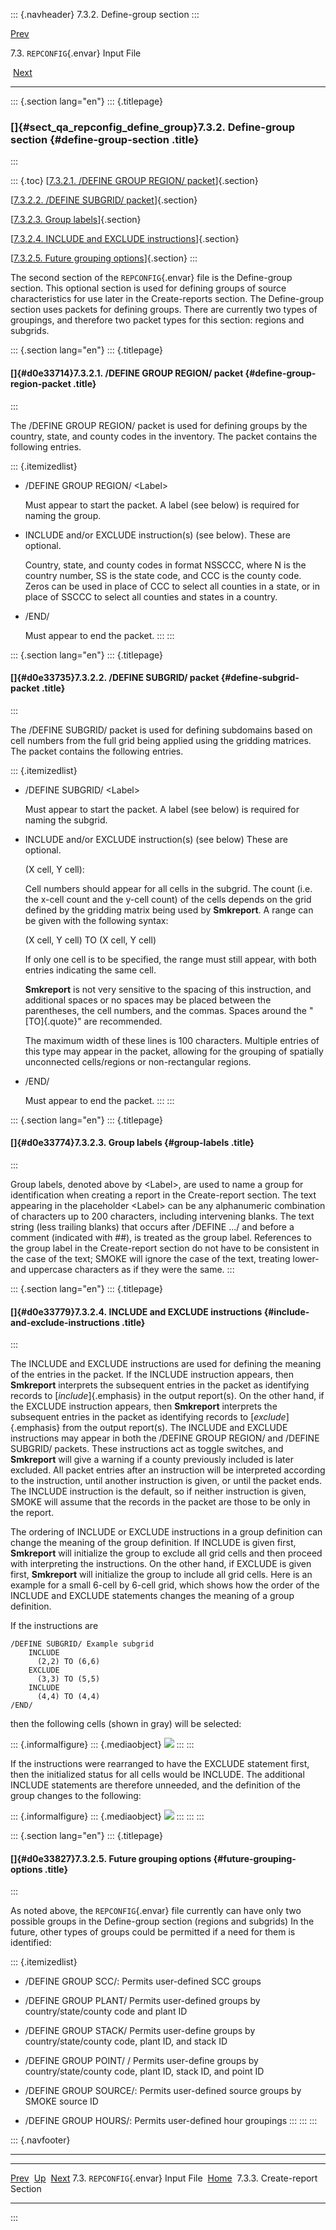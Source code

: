 ::: {.navheader}
7.3.2. Define-group section
:::

[Prev](ch07s03.html) 

7.3. `REPCONFIG`{.envar} Input File

 [Next](ch07s03s03.html)

------------------------------------------------------------------------

::: {.section lang="en"}
::: {.titlepage}
<div>

<div>

### []{#sect_qa_repconfig_define_group}7.3.2. Define-group section {#define-group-section .title}

</div>

</div>
:::

::: {.toc}
[[7.3.2.1. /DEFINE GROUP REGION/
packet](ch07s03s02.html#d0e33714)]{.section}

[[7.3.2.2. /DEFINE SUBGRID/ packet](ch07s03s02.html#d0e33735)]{.section}

[[7.3.2.3. Group labels](ch07s03s02.html#d0e33774)]{.section}

[[7.3.2.4. INCLUDE and EXCLUDE
instructions](ch07s03s02.html#d0e33779)]{.section}

[[7.3.2.5. Future grouping options](ch07s03s02.html#d0e33827)]{.section}
:::

The second section of the `REPCONFIG`{.envar} file is the Define-group
section. This optional section is used for defining groups of source
characteristics for use later in the Create-reports section. The
Define-group section uses packets for defining groups. There are
currently two types of groupings, and therefore two packet types for
this section: regions and subgrids.

::: {.section lang="en"}
::: {.titlepage}
<div>

<div>

#### []{#d0e33714}7.3.2.1. /DEFINE GROUP REGION/ packet {#define-group-region-packet .title}

</div>

</div>
:::

The /DEFINE GROUP REGION/ packet is used for defining groups by the
country, state, and county codes in the inventory. The packet contains
the following entries.

::: {.itemizedlist}
-   /DEFINE GROUP REGION/ \<Label\>

    Must appear to start the packet. A label (see below) is required for
    naming the group.

-   INCLUDE and/or EXCLUDE instruction(s) (see below). These are
    optional.

    Country, state, and county codes in format NSSCCC, where N is the
    country number, SS is the state code, and CCC is the county code.
    Zeros can be used in place of CCC to select all counties in a state,
    or in place of SSCCC to select all counties and states in a country.

-   /END/

    Must appear to end the packet.
:::
:::

::: {.section lang="en"}
::: {.titlepage}
<div>

<div>

#### []{#d0e33735}7.3.2.2. /DEFINE SUBGRID/ packet {#define-subgrid-packet .title}

</div>

</div>
:::

The /DEFINE SUBGRID/ packet is used for defining subdomains based on
cell numbers from the full grid being applied using the gridding
matrices. The packet contains the following entries.

::: {.itemizedlist}
-   /DEFINE SUBGRID/ \<Label\>

    Must appear to start the packet. A label (see below) is required for
    naming the subgrid.

-   INCLUDE and/or EXCLUDE instruction(s) (see below) These are
    optional.

    (X cell, Y cell):

    Cell numbers should appear for all cells in the subgrid. The count
    (i.e. the x-cell count and the y-cell count) of the cells depends on
    the grid defined by the gridding matrix being used by **Smkreport**.
    A range can be given with the following syntax:

    (X cell, Y cell) TO (X cell, Y cell)

    If only one cell is to be specified, the range must still appear,
    with both entries indicating the same cell.

    **Smkreport** is not very sensitive to the spacing of this
    instruction, and additional spaces or no spaces may be placed
    between the parentheses, the cell numbers, and the commas. Spaces
    around the "[TO]{.quote}" are recommended.

    The maximum width of these lines is 100 characters. Multiple entries
    of this type may appear in the packet, allowing for the grouping of
    spatially unconnected cells/regions or non-rectangular regions.

-   /END/

    Must appear to end the packet.
:::
:::

::: {.section lang="en"}
::: {.titlepage}
<div>

<div>

#### []{#d0e33774}7.3.2.3. Group labels {#group-labels .title}

</div>

</div>
:::

Group labels, denoted above by \<Label\>, are used to name a group for
identification when creating a report in the Create-report section. The
text appearing in the placeholder \<Label\> can be any alphanumeric
combination of characters up to 200 characters, including intervening
blanks. The text string (less trailing blanks) that occurs after /DEFINE
\.../ and before a comment (indicated with \#\#), is treated as the
group label. References to the group label in the Create-report section
do not have to be consistent in the case of the text; SMOKE will ignore
the case of the text, treating lower- and uppercase characters as if
they were the same.
:::

::: {.section lang="en"}
::: {.titlepage}
<div>

<div>

#### []{#d0e33779}7.3.2.4. INCLUDE and EXCLUDE instructions {#include-and-exclude-instructions .title}

</div>

</div>
:::

The INCLUDE and EXCLUDE instructions are used for defining the meaning
of the entries in the packet. If the INCLUDE instruction appears, then
**Smkreport** interprets the subsequent entries in the packet as
identifying records to [*include*]{.emphasis} in the output report(s).
On the other hand, if the EXCLUDE instruction appears, then
**Smkreport** interprets the subsequent entries in the packet as
identifying records to [*exclude*]{.emphasis} from the output report(s).
The INCLUDE and EXCLUDE instructions may appear in both the /DEFINE
GROUP REGION/ and /DEFINE SUBGRID/ packets. These instructions act as
toggle switches, and **Smkreport** will give a warning if a county
previously included is later excluded. All packet entries after an
instruction will be interpreted according to the instruction, until
another instruction is given, or until the packet ends. The INCLUDE
instruction is the default, so if neither instruction is given, SMOKE
will assume that the records in the packet are those to be only in the
report.

The ordering of INCLUDE or EXCLUDE instructions in a group definition
can change the meaning of the group definition. If INCLUDE is given
first, **Smkreport** will initialize the group to exclude all grid cells
and then proceed with interpreting the instructions. On the other hand,
if EXCLUDE is given first, **Smkreport** will initialize the group to
include all grid cells. Here is an example for a small 6-cell by 6-cell
grid, which shows how the order of the INCLUDE and EXCLUDE statements
changes the meaning of a group definition.

If the instructions are

``` {.programlisting}
/DEFINE SUBGRID/ Example subgrid
    INCLUDE
      (2,2) TO (6,6)
    EXCLUDE 
      (3,3) TO (5,5)
    INCLUDE 
      (4,4) TO (4,4)
/END/
```

then the following cells (shown in gray) will be selected:

::: {.informalfigure}
::: {.mediaobject}
![](images\qa\group_1_html.jpg)
:::
:::

If the instructions were rearranged to have the EXCLUDE statement first,
then the initialized status for all cells would be INCLUDE. The
additional INCLUDE statements are therefore unneeded, and the definition
of the group changes to the following:

::: {.informalfigure}
::: {.mediaobject}
![](images\qa\group_2_html.jpg)
:::
:::
:::

::: {.section lang="en"}
::: {.titlepage}
<div>

<div>

#### []{#d0e33827}7.3.2.5. Future grouping options {#future-grouping-options .title}

</div>

</div>
:::

As noted above, the `REPCONFIG`{.envar} file currently can have only two
possible groups in the Define-group section (regions and subgrids) In
the future, other types of groups could be permitted if a need for them
is identified:

::: {.itemizedlist}
-   /DEFINE GROUP SCC/: Permits user-defined SCC groups

-   /DEFINE GROUP PLANT/ Permits user-defined groups by
    country/state/county code and plant ID

-   /DEFINE GROUP STACK/ Permits user-define groups by
    country/state/county code, plant ID, and stack ID

-   /DEFINE GROUP POINT/ / Permits user-define groups by
    country/state/county code, plant ID, stack ID, and point ID

-   /DEFINE GROUP SOURCE/: Permits user-defined source groups by SMOKE
    source ID

-   /DEFINE GROUP HOURS/: Permits user-defined hour groupings
:::
:::
:::

::: {.navfooter}

------------------------------------------------------------------------

  -------------------------------------- -------------------- -------------------------------
  [Prev](ch07s03.html)                    [Up](ch07s03.html)          [Next](ch07s03s03.html)
  7.3. `REPCONFIG`{.envar} Input File     [Home](index.html)     7.3.3. Create-report Section
  -------------------------------------- -------------------- -------------------------------
:::
